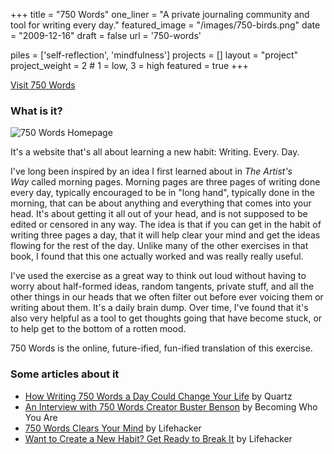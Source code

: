 +++
title 					= "750 Words"
one_liner 			= "A private journaling community and tool for writing every day."
featured_image 	= "/images/750-birds.png"
date 						= "2009-12-16"
draft           = false
url             = '750-words'

piles           = ['self-reflection', 'mindfulness']
projects        = []
layout          = "project"
project_weight  = 2 # 1 = low, 3 = high
featured        = true
+++

<p><a href="https://750words.com" class="btn btn-sm btn-outline-success" target="_new">Visit 750 Words</a></p>

### What is it?

![750 Words Homepage](/images/projects/750words-homepage.png)

It's a website that's all about learning a new habit: Writing. Every. Day.

I've long been inspired by an idea I first learned about in *The Artist's Way* called morning pages. Morning pages are three pages of writing done every day, typically encouraged to be in "long hand", typically done in the morning, that can be about anything and everything that comes into your head. It's about getting it all out of your head, and is not supposed to be edited or censored in any way. The idea is that if you can get in the habit of writing three pages a day, that it will help clear your mind and get the ideas flowing for the rest of the day. Unlike many of the other exercises in that book, I found that this one actually worked and was really really useful.

I've used the exercise as a great way to think out loud without having to worry about half-formed ideas, random tangents, private stuff, and all the other things in our heads that we often filter out before ever voicing them or writing about them. It's a daily brain dump. Over time, I've found that it's also very helpful as a tool to get thoughts going that have become stuck, or to help get to the bottom of a rotten mood.

750 Words is the online, future-ified, fun-ified translation of this exercise.

### Some articles about it

- [How Writing 750 Words a Day Could Change Your Life](https://qz.com/777929/writing-morning-pages-can-offer-many-of-the-same-benefits-as-meditation/) by Quartz
- [An Interview with 750 Words Creator Buster Benson](http://www.becomingwhoyouare.net/an-interview-with-750-words-creator-buster-benson) by Becoming Who You Are
- [750 Words Clears Your Mind](https://lifehacker.com/750-words-clears-your-mind-gets-ideas-flowing-5482921) by Lifehacker
- [Want to Create a New Habit? Get Ready to Break It](https://lifehacker.com/want-to-create-a-new-habit-get-ready-to-break-it-5964439) by Lifehacker
